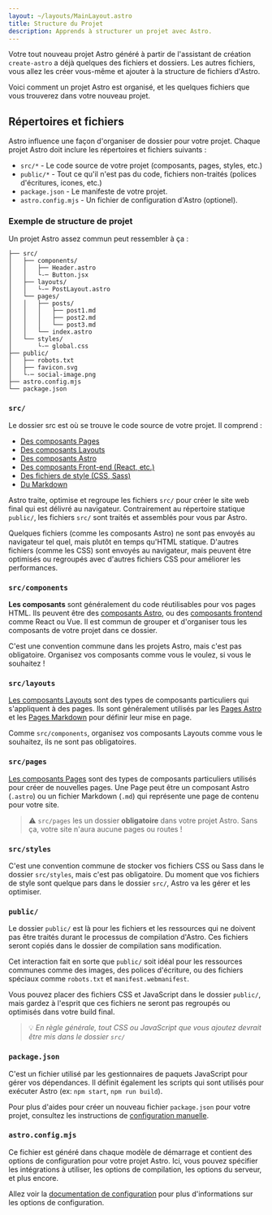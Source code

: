```yaml
---
layout: ~/layouts/MainLayout.astro
title: Structure du Projet
description: Apprends à structurer un projet avec Astro.
---
```


Votre tout nouveau projet Astro généré à partir de l'assistant de création `create-astro` a déjà quelques des fichiers et dossiers. Les autres fichiers, vous allez les créer vous-même et ajouter à la structure de fichiers d'Astro.

Voici comment un projet Astro est organisé, et les quelques fichiers que vous trouverez dans votre nouveau projet.

## Répertoires et fichiers

Astro influence une façon d'organiser de dossier pour votre projet. Chaque projet Astro doit inclure les répertoires et fichiers suivants :

- `src/*` - Le code source de votre projet (composants, pages, styles, etc.)
- `public/*` - Tout ce qu'il n'est pas du code, fichiers non-traités (polices d'écritures, icones, etc.)
- `package.json` - Le manifeste de votre projet.
- `astro.config.mjs` - Un fichier de configuration d'Astro (optionel).

### Exemple de structure de projet

Un projet Astro assez commun peut ressembler à ça :

```
├── src/
│   ├── components/
│   │   ├── Header.astro
│   │   └-─ Button.jsx
│   ├── layouts/
│   │   └-─ PostLayout.astro
│   └── pages/
│   │   ├── posts/
│   │   │   ├── post1.md
│   │   │   ├── post2.md
│   │   │   └── post3.md
│   │   └── index.astro
│   └── styles/
│       └-─ global.css
├── public/
│   ├── robots.txt
│   ├── favicon.svg
│   └-─ social-image.png
├── astro.config.mjs
└── package.json

```

### `src/`

Le dossier src est où se trouve le code source de votre projet. Il comprend :

- [Des composants Pages](/fr/core-concepts/astro-pages/)
- [Des composants Layouts](/fr/core-concepts/layouts/)
- [Des composants Astro](/fr/core-concepts/astro-components/)
- [Des composants Front-end (React, etc.)](/fr/core-concepts/framework-components/)
- [Des fichiers de style (CSS, Sass)](/fr/guides/styling/)
- [Du Markdown](/fr/guides/markdown-content/)

Astro traite, optimise et regroupe les fichiers `src/` pour créer le site web final qui est délivré au navigateur. Contrairement au répertoire statique `public/`, les fichiers `src/` sont traités et assemblés pour vous par Astro.

Quelques fichiers (comme les composants Astro) ne sont pas envoyés au navigateur tel quel, mais plutôt en temps qu'HTML statique. D'autres fichiers (comme les CSS) sont envoyés au navigateur, mais peuvent être optimisés ou regroupés avec d'autres fichiers CSS pour améliorer les performances.

### `src/components`

**Les composants** sont généralement du code réutilisables pour vos pages HTML. Ils peuvent être des [composants Astro](/fr/core-concepts/astro-components/), ou des [composants frontend](/fr/core-concepts/framework-components/) comme React ou Vue. Il est commun de grouper et d'organiser tous les composants de votre projet dans ce dossier.

C'est une convention commune dans les projets Astro, mais c'est pas obligatoire. Organisez vos composants comme vous le voulez, si vous le souhaitez !

### `src/layouts`

[Les composants Layouts](/fr/core-concepts/layouts/) sont des types de composants particuliers qui s'appliquent à des pages. Ils sont généralement utilisés par les [Pages Astro](/fr/core-concepts/astro-pages/) et les [Pages Markdown](/fr/guides/markdown-content/) pour définir leur mise en page.

Comme `src/components`, organisez vos composants Layouts comme vous le souhaitez, ils ne sont pas obligatoires.

### `src/pages`

[Les composants Pages](/fr/core-concepts/astro-pages/) sont des types de composants particuliers utilisés pour créer de nouvelles pages. Une Page peut être un composant Astro (`.astro`) ou un fichier Markdown (`.md`) qui représente une page de contenu pour votre site.

> ⚠️ `src/pages` les un dossier **obligatoire** dans votre projet Astro. Sans ça, votre site n'aura aucune pages ou routes !

### `src/styles`

C'est une convention commune de stocker vos fichiers CSS ou Sass dans le dossier `src/styles`, mais c'est pas obligatoire. Du moment que vos fichiers de style sont quelque pars dans le dossier `src/`, Astro va les gérer et les optimiser.

### `public/`

Le dossier `public/` est là pour les fichiers et les ressources qui ne doivent pas être traités durant le processus de compilation d'Astro. Ces fichiers seront copiés dans le dossier de compilation sans modification.

Cet interaction fait en sorte que `public/` soit idéal pour les ressources communes comme des images, des polices d'écriture, ou des fichiers spéciaux comme `robots.txt` et `manifest.webmanifest`.

Vous pouvez placer des fichiers CSS et JavaScript dans le dossier `public/`, mais gardez à l'esprit que ces fichiers ne seront pas regroupés ou optimisés dans votre build final.

> 💡 *En règle générale, tout CSS ou JavaScript que vous ajoutez devrait être mis dans le dossier `src/`*

### `package.json`

C'est un fichier utilisé par les gestionnaires de paquets JavaScript pour gérer vos dépendances. Il définit également les scripts qui sont utilisés pour exécuter Astro (ex: `npm start`, `npm run build`).

Pour plus d'aides pour créer un nouveau fichier `package.json` pour votre projet, consultez les instructions de [configuration manuelle](/fr/install/manual/).

### `astro.config.mjs`

Ce fichier est généré dans chaque modèle de démarrage et contient des options de configuration pour votre projet Astro. Ici, vous pouvez spécifier les intégrations à utiliser, les options de compilation, les options du serveur, et plus encore.

Allez voir la [documentation de configuration](/fr/reference/configuration-reference/) pour plus d'informations sur les options de configuration.
